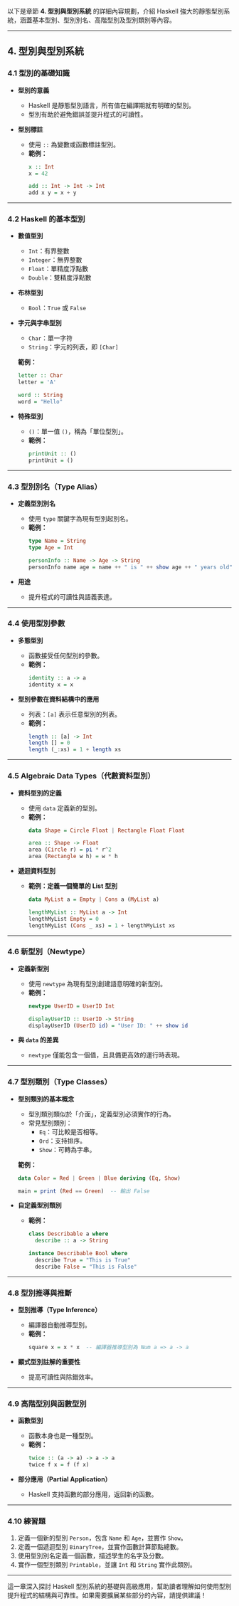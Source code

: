 以下是章節 **4. 型別與型別系統** 的詳細內容規劃，介紹 Haskell 強大的靜態型別系統，涵蓋基本型別、型別別名、高階型別及型別類別等內容。

---

## **4. 型別與型別系統**

### **4.1 型別的基礎知識**
- **型別的意義**
  - Haskell 是靜態型別語言，所有值在編譯期就有明確的型別。
  - 型別有助於避免錯誤並提升程式的可讀性。

- **型別標註**
  - 使用 `::` 為變數或函數標註型別。
  - **範例：**
    ```haskell
    x :: Int
    x = 42

    add :: Int -> Int -> Int
    add x y = x + y
    ```

---

### **4.2 Haskell 的基本型別**
- **數值型別**
  - `Int`：有界整數
  - `Integer`：無界整數
  - `Float`：單精度浮點數
  - `Double`：雙精度浮點數

- **布林型別**
  - `Bool`：`True` 或 `False`

- **字元與字串型別**
  - `Char`：單一字符
  - `String`：字元的列表，即 `[Char]`

  **範例：**
  ```haskell
  letter :: Char
  letter = 'A'

  word :: String
  word = "Hello"
  ```

- **特殊型別**
  - `()`：單一值 `()`，稱為「單位型別」。
  - **範例：**
    ```haskell
    printUnit :: ()
    printUnit = ()
    ```

---

### **4.3 型別別名（Type Alias）**
- **定義型別別名**
  - 使用 `type` 關鍵字為現有型別起別名。
  - **範例：**
    ```haskell
    type Name = String
    type Age = Int

    personInfo :: Name -> Age -> String
    personInfo name age = name ++ " is " ++ show age ++ " years old"
    ```

- **用途**
  - 提升程式的可讀性與語義表達。

---

### **4.4 使用型別參數**
- **多態型別**
  - 函數接受任何型別的參數。
  - **範例：**
    ```haskell
    identity :: a -> a
    identity x = x
    ```

- **型別參數在資料結構中的應用**
  - 列表：`[a]` 表示任意型別的列表。
  - **範例：**
    ```haskell
    length :: [a] -> Int
    length [] = 0
    length (_:xs) = 1 + length xs
    ```

---

### **4.5 Algebraic Data Types（代數資料型別）**
- **資料型別的定義**
  - 使用 `data` 定義新的型別。
  - **範例：**
    ```haskell
    data Shape = Circle Float | Rectangle Float Float

    area :: Shape -> Float
    area (Circle r) = pi * r^2
    area (Rectangle w h) = w * h
    ```

- **遞迴資料型別**
  - **範例：定義一個簡單的 List 型別**
    ```haskell
    data MyList a = Empty | Cons a (MyList a)

    lengthMyList :: MyList a -> Int
    lengthMyList Empty = 0
    lengthMyList (Cons _ xs) = 1 + lengthMyList xs
    ```

---

### **4.6 新型別（Newtype）**
- **定義新型別**
  - 使用 `newtype` 為現有型別創建語意明確的新型別。
  - **範例：**
    ```haskell
    newtype UserID = UserID Int

    displayUserID :: UserID -> String
    displayUserID (UserID id) = "User ID: " ++ show id
    ```

- **與 `data` 的差異**
  - `newtype` 僅能包含一個值，且具備更高效的運行時表現。

---

### **4.7 型別類別（Type Classes）**
- **型別類別的基本概念**
  - 型別類別類似於「介面」，定義型別必須實作的行為。
  - 常見型別類別：
    - `Eq`：可比較是否相等。
    - `Ord`：支持排序。
    - `Show`：可轉為字串。

  **範例：**
  ```haskell
  data Color = Red | Green | Blue deriving (Eq, Show)

  main = print (Red == Green)  -- 輸出 False
  ```

- **自定義型別類別**
  - **範例：**
    ```haskell
    class Describable a where
      describe :: a -> String

    instance Describable Bool where
      describe True = "This is True"
      describe False = "This is False"
    ```

---

### **4.8 型別推導與推斷**
- **型別推導（Type Inference）**
  - 編譯器自動推導型別。
  - **範例：**
    ```haskell
    square x = x * x  -- 編譯器推導型別為 Num a => a -> a
    ```

- **顯式型別註解的重要性**
  - 提高可讀性與除錯效率。

---

### **4.9 高階型別與函數型別**
- **函數型別**
  - 函數本身也是一種型別。
  - **範例：**
    ```haskell
    twice :: (a -> a) -> a -> a
    twice f x = f (f x)
    ```

- **部分應用（Partial Application）**
  - Haskell 支持函數的部分應用，返回新的函數。

---

### **4.10 練習題**
1. 定義一個新的型別 `Person`，包含 `Name` 和 `Age`，並實作 `Show`。
2. 定義一個遞迴型別 `BinaryTree`，並實作函數計算節點總數。
3. 使用型別別名定義一個函數，描述學生的名字及分數。
4. 實作一個型別類別 `Printable`，並讓 `Int` 和 `String` 實作此類別。

---

這一章深入探討 Haskell 型別系統的基礎與高級應用，幫助讀者理解如何使用型別提升程式的結構與可靠性。如果需要擴展某些部分的內容，請提供建議！